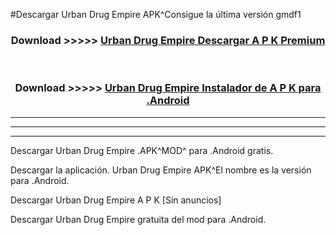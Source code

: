 #Descargar Urban Drug Empire  APK^Consigue la última versión gmdf1



<div align="center">
<h3>Download >>>>> <a href="https://es-sites.web.app/?es= Urban Drug Empire ">Urban Drug Empire  Descargar A P K Premium</a></h3><br>

<h3>Download >>>>> <a href="https://es-sites.web.app/?es= Urban Drug Empire ">Urban Drug Empire  Instalador de A P K para .Android</a></h3>
</div>


----------------------------------------------------------

----------------------------------------------------------

----------------------------------------------------------

Descargar Urban Drug Empire  .APK^MOD^ para .Android gratis.

Descargar la aplicación. Urban Drug Empire  APK^El nombre es la versión para .Android.

Descargar Urban Drug Empire  A P K [Sin anuncios]

Descargar Urban Drug Empire  gratuita del mod para .Android.